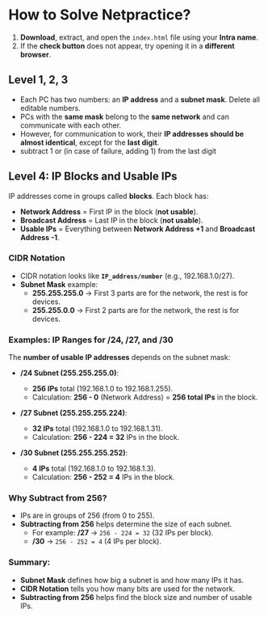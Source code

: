 # How to Solve Netpractice?

1. **Download**, extract, and open the `index.html` file using your **Intra name**.  
2. If the **check button** does not appear, try opening it in a **different browser**.  

## Level 1, 2, 3

- Each PC has two numbers: an **IP address** and a **subnet mask**.  Delete all editable numbers.
- PCs with the **same mask** belong to the **same network** and can communicate with each other.  
- However, for communication to work, their **IP addresses should be almost identical**, except for the **last digit**.  
- subtract 1 or (in case of failure, adding 1) from the last digit


## Level 4: IP Blocks and Usable IPs

IP addresses come in groups called **blocks**. Each block has:
- **Network Address** = First IP in the block (**not usable**).
- **Broadcast Address** = Last IP in the block (**not usable**).
- **Usable IPs** = Everything between **Network Address +1** and **Broadcast Address -1**.

### CIDR Notation
- CIDR notation looks like **`IP_address/number`** (e.g., 192.168.1.0/27).
- **Subnet Mask** example:
  - **255.255.255.0** → First 3 parts are for the network, the rest is for devices.
  - **255.255.0.0** → First 2 parts are for the network, the rest is for devices.

### Examples: IP Ranges for /24, /27, and /30

The **number of usable IP addresses** depends on the subnet mask:
- **/24 Subnet (255.255.255.0)**:  
  - **256 IPs** total (192.168.1.0 to 192.168.1.255).  
  - Calculation: **256 - 0** (Network Address) = **256 total IPs** in the block.

- **/27 Subnet (255.255.255.224)**:  
  - **32 IPs** total (192.168.1.0 to 192.168.1.31).  
  - Calculation: **256 - 224 = 32** IPs in the block.

- **/30 Subnet (255.255.255.252)**:  
  - **4 IPs** total (192.168.1.0 to 192.168.1.3).  
  - Calculation: **256 - 252 = 4** IPs in the block.

### Why Subtract from 256?
- IPs are in groups of 256 (from 0 to 255).  
- **Subtracting from 256** helps determine the size of each subnet.
  - For example: **/27** → `256 - 224 = 32` (32 IPs per block).
  - **/30** → `256 - 252 = 4` (4 IPs per block).

### Summary:
- **Subnet Mask** defines how big a subnet is and how many IPs it has.
- **CIDR Notation** tells you how many bits are used for the network.
- **Subtracting from 256** helps find the block size and number of usable IPs.


